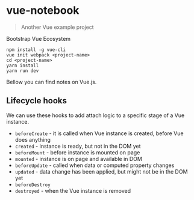 # vue-notebook

> Another Vue example project

Bootstrap Vue Ecosystem

```
npm install -g vue-cli
vue init webpack <project-name>
cd <project-name>
yarn install
yarn run dev
```

Bellow you can find notes on Vue.js.

## Lifecycle hooks

We can use these hooks to add attach logic to a specific stage of a Vue instance.

- `beforeCreate` - it is called when Vue instance is created, before Vue does anything
- `created` - instance is ready, but not in the DOM yet
- `beforeMount` - before instance is mounted on page
- `mounted` - instance is on page and available in DOM
- `beforeUpdate` - called when data or computed property changes
- `updated` - data change has been applied, but might not be in the DOM yet
- `beforeDestroy`
- `destroyed` - when the Vue instance is removed
